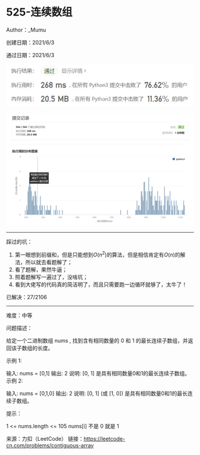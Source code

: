 # 525-连续数组

Author：_Mumu

创建日期：2021/6/3

通过日期：2021/6/3

![](./通过截图2.jpg)

![](./通过截图1.jpg)

*****

踩过的坑：

1. 第一眼想到前缀和，但是只能想到$O(n^2)$的算法，但是相信肯定有$O(n)$的解法，所以就去看题解了；
2. 看了题解，果然牛逼；
3. 照着题解写一遍过了，没啥坑；
4. 看到大佬写的代码真的简洁明了，而且只需要跑一边循环就够了，太牛了！

已解决：27/2106

*****

难度：中等

问题描述：

给定一个二进制数组 nums , 找到含有相同数量的 0 和 1 的最长连续子数组，并返回该子数组的长度。

 

示例 1:

输入: nums = [0,1]
输出: 2
说明: [0, 1] 是具有相同数量0和1的最长连续子数组。
示例 2:

输入: nums = [0,1,0]
输出: 2
说明: [0, 1] (或 [1, 0]) 是具有相同数量0和1的最长连续子数组。


提示：

1 <= nums.length <= 105
nums[i] 不是 0 就是 1

来源：力扣（LeetCode）
链接：https://leetcode-cn.com/problems/contiguous-array